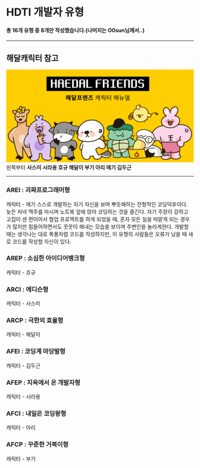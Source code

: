 HDTI 개발자 유형
==
#### 총 16개 유형 중 8개만 작성했습니다.(나머지는 O0sun님께서..)
***
## 해달캐릭터 참고
![해달캐릭터](./images/해달캐릭터.png)
왼쪽부터 **사스미 시라용 흐규 해달이 부기 아리 매기 김두근**
***
### AREI : 괴짜프로그래머형
캐릭터 - 매기    스스로 개발하는 자기 자신을 보며 뿌듯해하는 전형적인 코딩덕후이다. 늦은 저녁 맥주를 마시며 노트북 앞에 앉아 코딩하는 것을 즐긴다. 자기 주장이 강하고 고집이 센 편이어서 협업 프로젝트를 하게 되었을 때, 혼자 모든 일을 떠맡게 되는 경우가 많지만 힘들어하면서도 꿋꿋이 해내는 모습을 보이며 주변인을 놀라게한다. 개발할 때는 생각나는 대로 폭풍처럼 코드를 작성하지만, 이 유형의 사람들은 오류가 났을 때 새로 코드를 작성할 자신이 있다.
### AREP : 소심한 아이디어뱅크형
캐릭터 - 흐규
### ARCI : 에디슨형
캐릭터 - 사스미
### ARCP : 극한의 효율형
캐릭터 - 해달이
### AFEI : 코딩계 마당발형
캐릭터 - 김두근
### AFEP : 지옥에서 온 개발자형
캐릭터 - 시라용
### AFCI : 내일은 코딩왕형
캐릭터 - 아리
### AFCP : 꾸준한 거북이형
캐릭터 - 부기
